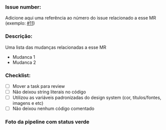 ### Issue number:

Adicione aqui uma referência ao número do issue relacionado a esse MR (exemplo: [#11](https://www.linkDaIsue.com))

### Descrição:

Uma lista das mudanças relacionadas a esse MR

- Mudanca 1
- Mudanca 2

### Checklist:
<!-- PODE CRIAR OUTROS QUE SENTIR NECESSÁRIO -->

* [ ] Mover a task para review
* [ ] Não deixou string literais no código
* [ ] Utilizou as variáveis padronizadas do design system (cor, títulos/fontes, imagens e etc)
* [ ] Não deixou nenhum código comentado

### Foto da pipeline com status verde

